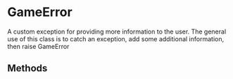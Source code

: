 # GameError


A custom exception for providing more information to the user. The general use of this class is to catch an exception, add some additional information, then raise GameError 

## Methods

